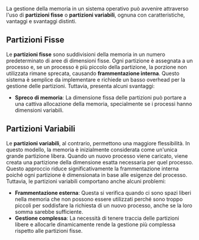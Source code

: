 La gestione della memoria in un sistema operativo può avvenire attraverso l'uso di **partizioni fisse** o **partizioni variabili**, ognuna con caratteristiche, vantaggi e svantaggi distinti.

## Partizioni Fisse

Le **partizioni fisse** sono suddivisioni della memoria in un numero predeterminato di aree di dimensioni fisse. Ogni partizione è assegnata a un processo e, se un processo è più piccolo della partizione, la porzione non utilizzata rimane sprecata, causando **frammentazione interna**. Questo sistema è semplice da implementare e richiede un basso overhead per la gestione delle partizioni. Tuttavia, presenta alcuni svantaggi:

- **Spreco di memoria**: La dimensione fissa delle partizioni può portare a una cattiva allocazione della memoria, specialmente se i processi hanno dimensioni variabili.


## Partizioni Variabili

Le **partizioni variabili**, al contrario, permettono una maggiore flessibilità. In questo modello, la memoria è inizialmente considerata come un'unica grande partizione libera. Quando un nuovo processo viene caricato, viene creata una partizione della dimensione esatta necessaria per quel processo. Questo approccio riduce significativamente la frammentazione interna poiché ogni partizione è dimensionata in base alle esigenze del processo. Tuttavia, le partizioni variabili comportano anche alcuni problemi:

- **Frammentazione esterna**: Questa si verifica quando ci sono spazi liberi nella memoria che non possono essere utilizzati perché sono troppo piccoli per soddisfare la richiesta di un nuovo processo, anche se la loro somma sarebbe sufficiente.
- **Gestione complessa**: La necessità di tenere traccia delle partizioni libere e allocarle dinamicamente rende la gestione più complessa rispetto alle partizioni fisse.